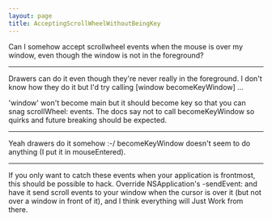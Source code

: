 ```yaml
---
layout: page
title: AcceptingScrollWheelWithoutBeingKey
---
```


 

Can I somehow accept scrollwheel events when the mouse is over my window, even though the window is not in the foreground?

----
Drawers can do it even though they're never really in the foreground. I don't know how they do it but I'd try calling     [window becomeKeyWindow] ...

'window' won't become main but it should become key so that you can snag     scrollWheel: events. The docs say not to call     becomeKeyWindow so quirks and future breaking should be expected.

----

Yeah drawers do it somehow :-/ becomeKeyWindow doesn't seem to do anything (I put it in mouseEntered).

----

If you only want to catch these events when your application is frontmost, this should be possible to hack. Override NSApplication's -sendEvent: and have it send scroll events to your window when the cursor is over it (but not over a window in front of it), and I think everything will Just Work from there.


